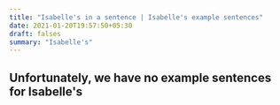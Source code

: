 ```yaml
---
title: "Isabelle's in a sentence | Isabelle's example sentences"
date: 2021-01-20T19:57:50+05:30
draft: falses
summary: "Isabelle's"
---
```

## Unfortunately, we have no example sentences for Isabelle's                 
